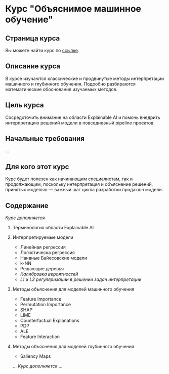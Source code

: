 # Курс "Объяснимое машинное обучение"

## Страница курса
Вы можете найти курс по [ссылке](https://stepik.org/course/198640).

## Описание курса
В курсе изучаются классические и продвинутые методы интерпретации машинного и глубинного обучения. Подробно разбираются математические обоснования изучаемых методов.

## Цель курса
Сосредоточить внимание на области Explainable AI и помочь внедрить интерпретацию решений модели в повседневный pipeline проектов.

## Начальные требования
...

## Для кого этот курс
Курс будет полезен как начинающим специалистам, так и продолжающим, поскольку интерпретация и объяснение решений, принятых моделью — важный шаг цикла разработки продакшн модели.

## Содержание
*Курс дополняется*

1. Терминология области Explainable AI
2. Интерпретируемые модели
    - Линейная регрессия
    - Логистическа регрессия
    - Наивные Байесовские модели
    - k-NN
    - Решающие деревья
    - *Калибровка вероятностей*
    - *L1 и L2 регуляризации в решении задач интерпретации*
3. Методы объяснения для моделей машинного обучения
    - Feature Importance
    - Permutation Importance
    - SHAP
    - LIME
    - Counterfactual Explanations
    - PDP
    - ALE
    - Feature Interaction
4. Методы объяснения для моделей глубинного обучения
    - Saliency Maps

   ... *Курс дополняется* ...
